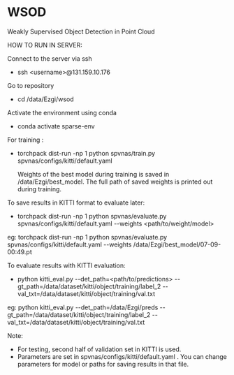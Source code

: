 # WSOD

Weakly Supervised Object Detection in Point Cloud

HOW TO RUN IN SERVER:

Connect to the server via ssh 
- ssh \<username>@131.159.10.176

Go to repository
- cd /data/Ezgi/wsod

Activate the environment using conda
- conda activate sparse-env

For training : 
- torchpack dist-run -np 1 python spvnas/train.py spvnas/configs/kitti/default.yaml

  Weights of the best model during training is saved in /data/Ezgi/best_model. The full path of saved weights is printed out during training.

To save results in KITTI format to evaluate later:
- torchpack dist-run -np 1 python spvnas/evaluate.py spvnas/configs/kitti/default.yaml --weights <path/to/weight/model>

eg:  torchpack dist-run -np 1 python spvnas/evaluate.py spvnas/configs/kitti/default.yaml --weights /data/Ezgi/best_model/07-09-00:49.pt

To evaluate results with KITTI evaluation:
- python kitti_eval.py --det_path=<path/to/predictions> --gt_path=/data/dataset/kitti/object/training/label_2 --val_txt=/data/dataset/kitti/object/training/val.txt

eg: python kitti_eval.py --det_path=/data/Ezgi/preds --gt_path=/data/dataset/kitti/object/training/label_2 --val_txt=/data/dataset/kitti/object/training/val.txt

Note:
- For testing, second half of validation set in KITTI is used.
- Parameters are set in spvnas/configs/kitti/default.yaml . You can change parameters for model or paths for saving results in that file.
